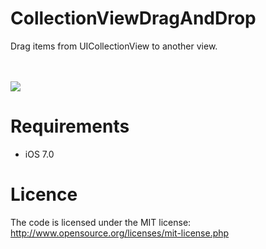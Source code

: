 CollectionViewDragAndDrop
=========================

Drag items from UICollectionView to another view.

<br><br>
<a href="http://fat.gfycat.com/TeemingGorgeousBubblefish.gif"><img src="http://fat.gfycat.com/TeemingGorgeousBubblefish.gif" /></a>
<br>

Requirements
==============
- iOS 7.0

Licence
================
The code is licensed under the MIT license: http://www.opensource.org/licenses/mit-license.php
